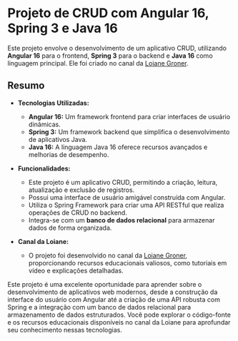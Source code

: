 # Projeto de CRUD com Angular 16, Spring 3 e Java 16

Este projeto envolve o desenvolvimento de um aplicativo CRUD, utilizando **Angular 16** para o frontend, **Spring 3** para o backend e **Java 16** como linguagem principal. Ele foi criado no canal da [Loiane Groner](https://www.youtube.com/@loianegroner).

## Resumo

- **Tecnologias Utilizadas:**
  - **Angular 16:** Um framework frontend para criar interfaces de usuário dinâmicas.
  - **Spring 3:** Um framework backend que simplifica o desenvolvimento de aplicativos Java.
  - **Java 16:** A linguagem Java 16 oferece recursos avançados e melhorias de desempenho.

- **Funcionalidades:**
  - Este projeto é um aplicativo CRUD, permitindo a criação, leitura, atualização e exclusão de registros.
  - Possui uma interface de usuário amigável construída com Angular.
  - Utiliza o Spring Framework para criar uma API RESTful que realiza operações de CRUD no backend.
  - Integra-se com um **banco de dados relacional** para armazenar dados de forma organizada.

- **Canal da Loiane:**
  - O projeto foi desenvolvido no canal da [Loiane Groner](https://www.youtube.com/@loianegroner), proporcionando recursos educacionais valiosos, como tutoriais em vídeo e explicações detalhadas.

Este projeto é uma excelente oportunidade para aprender sobre o desenvolvimento de aplicativos web modernos, desde a construção da interface do usuário com Angular até a criação de uma API robusta com Spring e a integração com um banco de dados relacional para armazenamento de dados estruturados. Você pode explorar o código-fonte e os recursos educacionais disponíveis no canal da Loiane para aprofundar seu conhecimento nessas tecnologias.

